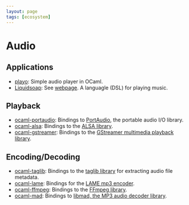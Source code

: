 ```yaml
---
layout: page
tags: [ecosystem]
---
```


# Audio

## Applications

* [playo](https://github.com/gndl/playo):
Simple audio player in OCaml.
* [Liquidsoap](https://github.com/savonet/liquidsoap):
See [webpage](https://www.liquidsoap.info/).
A languagle (DSL) for playing music.

## Playback

* [ocaml-portaudio](https://github.com/savonet/ocaml-portaudio):
Bindings to [PortAudio](http://www.portaudio.com/), the portable audio I/O library.
* [ocaml-alsa](https://github.com/savonet/ocaml-alsa):
Bindings to the [ALSA library](https://alsa-project.org/wiki/Main_Page).
* [ocaml-gstreamer](https://github.com/savonet/ocaml-gstreamer):
Bindings to the [GStreamer multimedia playback library](https://gstreamer.freedesktop.org/).

## Encoding/Decoding

* [ocaml-taglib](https://github.com/savonet/ocaml-taglib):
Bindings to the [taglib library](https://taglib.org/) for extracting audio file metadata.
* [ocaml-lame](https://github.com/savonet/ocaml-lame):
Bindings for the [LAME mp3 encoder](https://lame.sourceforge.io/).
* [ocaml-ffmpeg](https://github.com/savonet/ocaml-ffmpeg):
Bindings to the [FFmpeg library](https://www.ffmpeg.org/).
* [ocaml-mad](https://github.com/savonet/ocaml-mad):
Bindings to [libmad, the MP3 audio decoder library](https://www.underbit.com/products/mad/).


